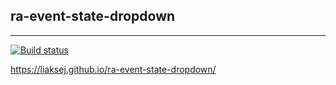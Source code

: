 ## ra-event-state-dropdown

---

[![Build status](https://ci.appveyor.com/api/projects/status/altpw6aw61gsusjc?svg=true)](https://ci.appveyor.com/project/Liaksej/ra-components-store-func)


https://liaksej.github.io/ra-event-state-dropdown/